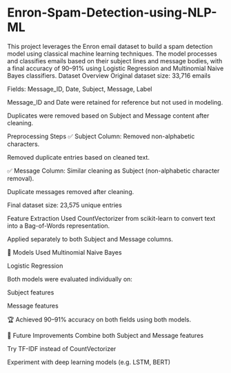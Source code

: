 # Enron-Spam-Detection-using-NLP-ML
This project leverages the Enron email dataset to build a spam detection model using classical machine learning techniques. The model processes and classifies emails based on their subject lines and message bodies, with a final accuracy of 90–91% using Logistic Regression and Multinomial Naive Bayes classifiers.
 Dataset Overview
Original dataset size: 33,716 emails

Fields: Message_ID, Date, Subject, Message, Label

Message_ID and Date were retained for reference but not used in modeling.

Duplicates were removed based on Subject and Message content after cleaning.

Preprocessing Steps
✅ Subject Column:
Removed non-alphabetic characters.

Removed duplicate entries based on cleaned text.

✅ Message Column:
Similar cleaning as Subject (non-alphabetic character removal).

Duplicate messages removed after cleaning.

Final dataset size: 23,575 unique entries

Feature Extraction
Used CountVectorizer from scikit-learn to convert text into a Bag-of-Words representation.

Applied separately to both Subject and Message columns.


🤖 Models Used
Multinomial Naive Bayes

Logistic Regression

Both models were evaluated individually on:

Subject features

Message features

🏆 Achieved 90–91% accuracy on both fields using both models.

🚀 Future Improvements
Combine both Subject and Message features

Try TF-IDF instead of CountVectorizer

Experiment with deep learning models (e.g. LSTM, BERT)

